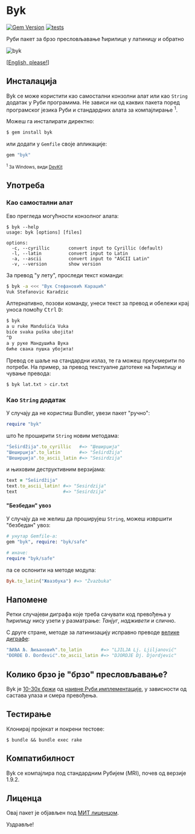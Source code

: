 Byk
===

[![Gem Version](https://badge.fury.io/rb/byk.svg)](https://rubygems.org/gems/byk)
[![tests](https://github.com/topalovic/byk/actions/workflows/tests.yml/badge.svg)](https://github.com/topalovic/byk/actions/workflows/tests.yml)

Руби пакет за брзо пресловљавање ћирилице у латиницу и обратно

![byk](https://cloud.githubusercontent.com/assets/626128/7155207/07545960-e35d-11e4-804e-5fdee70a3e30.png)

[[English, please!](README.en.md)]

## Инсталација

Byk се може користити као самостални конзолни алат или као `String` додатак у Руби програмима. Не зависи ни од каквих пакета поред програмског језика Руби и стандардних алата за компајлирање <sup>1</sup>.

Можеш га инсталирати директно:

```ruby
$ gem install byk
```

или додати у `Gemfile` своје апликације:

```ruby
gem "byk"
```

<sub><sup>1</sup> За Windows, види [DevKit](https://github.com/oneclick/rubyinstaller/wiki/Development-Kit)</sub>


## Употреба

### Као самостални алат

Ево прегледа могућности конзолног алата:

```
$ byk --help
usage: byk [options] [files]

options:
  -c, --cyrillic       convert input to Cyrillic (default)
  -l, --latin          convert input to Latin
  -a, --ascii          convert input to "ASCII Latin"
  -v, --version        show version
```

За превод "у лету", проследи текст команди:

```sh
$ byk -a <<< "Вук Стефановић Караџић"
Vuk Stefanovic Karadzic
```

Алтернативно, позови команду, унеси текст за превод и обележи крај уноса помоћу <kbd>Ctrl</kbd> <kbd>D</kbd>:

```sh
$ byk
a u ruke Mandušića Vuka
biće svaka puška ubojita!
^D
а у руке Мандушића Вука
биће свака пушка убојита!
```

Превод се шаље на стандардни излаз, те га можеш преусмерити по потреби. На пример, за превод текстуалне датотеке на ћирилицу и чување превода:

```sh
$ byk lat.txt > cir.txt
```


### Као `String` додатак

У случају да не користиш Bundler, увези пакет "ручно":

```ruby
require "byk"
```

што ће проширити `String` новим методама:

```ruby
"Šeširdžija".to_cyrillic   #=> "Шеширџија"
"Шеширџија".to_latin       #=> "Šeširdžija"
"Шеширџија".to_ascii_latin #=> "Sesirdzija"
```

и њиховим деструктивним верзијама:

```ruby
text = "Šeširdžija"
text.to_ascii_latin! #=> "Sesirdzija"
text                 #=> "Sesirdzija"
```

#### "Безбедан" увоз

У случају да не желиш да проширујеш `String`, можеш извршити "безбедан" увоз:

```ruby
# унутар Gemfile-а:
gem "byk", require: "byk/safe"

# иначе:
require "byk/safe"
```

па се ослонити на методе модула:

```ruby
Byk.to_latin("Жвазбука") #=> "Žvazbuka"
```


## Напомене

Ретки случајеви диграфа које треба сачувати код превођења у ћирилицу нису узети у разматрање: _Танјуг_, _надживети_ и слично.

С друге стране, методе за латинизацију исправно преводе [велике диграфе](http://sr.wikipedia.org/wiki/Гајица#.D0.94.D0.B8.D0.B3.D1.80.D0.B0.D1.84.D0.B8):

```ruby
"ЉИЉА Љ. Љиљановић".to_latin       #=> "LJILJA Lj. Ljiljanović"
"ĐORĐE Đ. Đorđević".to_ascii_latin #=> "DJORDJE Dj. Djordjevic"
```


## Колико брзо је "брзо" пресловљавање?

Byk је [10-30x бржи](benchmark) од [наивне Руби имплементације](https://github.com/dejan/srbovanje), у зависности од састава улаза и смера превођења.


## Тестирање

Клонирај пројекат и покрени тестове:

```
$ bundle && bundle exec rake
```


## Компатибилност

Byk се компајлира под стандардним Рубијем (MRI), почев од верзије 1.9.2.


## Лиценца

Овај пакет је објављен под [МИТ лиценцом](LICENSE).

Уздравље!
